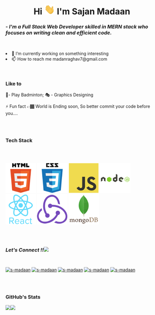 <h1 align="center">Hi <img src="https://raw.githubusercontent.com/ABSphreak/ABSphreak/master/gifs/Hi.gif" width="35"> I'm Sajan Madaan</h1>
<h3>- <i>I'm a Full Stack Web Developer skilled in MERN stack who focuses on writing clean  and efficient code.</i></h3>

<br/>
<br/>
<li>🔭 I’m currently working on something interesting</li>
<li>📫 How to reach me madanraghav7@gmail.com</li>

<br/>
<br/>

<h3>Like to</h3>

<p>🏸- Play Badminton; 🎭 - Graphics Designing<p>

<p>⚡ Fun fact 👉🏾 World is Ending soon, So better commit your code before you....<p>


<br/>
<br/>
<h3>Tech Stack</h3>
<br/>
<br/>
<p>
<img width="100px" height="100px" src="https://raw.githubusercontent.com/devicons/devicon/master/icons/html5/html5-original-wordmark.svg" />
<img width="100px" height="100px" src="https://raw.githubusercontent.com/devicons/devicon/master/icons/css3/css3-original-wordmark.svg"/>
<img width="100px" height="100px" src="https://raw.githubusercontent.com/devicons/devicon/master/icons/javascript/javascript-original.svg"/>
<img width="100px" height="100px" src="https://raw.githubusercontent.com/devicons/devicon/master/icons/nodejs/nodejs-original-wordmark.svg"/>
<img width="100px" height="100px" src="https://raw.githubusercontent.com/devicons/devicon/master/icons/react/react-original-wordmark.svg" />
<img width="100px" height="100px" src="https://raw.githubusercontent.com/devicons/devicon/master/icons/redux/redux-original.svg"/>
<img width="100px" height="100px" src="https://raw.githubusercontent.com/devicons/devicon/master/icons/mongodb/mongodb-original-wordmark.svg"/>
</p>

<br/>
<br/>

<h3><i>Let's Connect !!<img src="https://raw.githubusercontent.com/ShahriarShafin/ShahriarShafin/main/Assets/handshake.gif" width="100" /></i></h3>
<br/>


<p>
<a href="https://www.linkedin.com/in/sajan-madaan-b6b4ab146/" target="blank"><img width="30px" height="30px" src="https://raw.githubusercontent.com/rahuldkjain/github-profile-readme-generator/master/src/images/icons/Social/linked-in-alt.svg" alt="s-madaan" /></a> <a href="https://medium.com/@SajanMadaan" target="blank"><img width="30px" height="30px" src="https://encrypted-tbn0.gstatic.com/images?q=tbn:ANd9GcSDLRbwp1YPbunjt8Ii9q_AFj6zmZFxi_QzdULEKERT8gm3VBdl9e44JDwcTqH_86_nuXU&usqp=CAU" alt="s-madaan" /></a> <a title="madanraghav7@gmail.com" href="mailto:madanraghav7@gmail.com" target="blank"><img width="30px" height="30px" src="https://upload.wikimedia.org/wikipedia/commons/thumb/0/0b/Logo_Gmail_%282015-2020%29.svg/2560px-Logo_Gmail_%282015-2020%29.svg.png" alt="s-madaan" /></a> <a href="https://twitter.com/SajanMadaan7" target="blank"><img width="30px" height="30px"  src="https://www.freeiconspng.com/thumbs/twitter-icon/twitter-icon-download-18.png" alt="s-madaan" /></a> <a href="https://www.hackerrank.com/madanraghav7" target="blank"><img width="30px" height="30px" src="https://upload.wikimedia.org/wikipedia/commons/6/65/HackerRank_logo.png" alt="s-madaan" /></a>

</p>

<br/>
<br/>

<h3>GitHub's Stats</h3>

<p>
<img  src="https://github-readme-stats.vercel.app/api?username=sajanmadaan&count_private=true&show_icons=true&include_all_commits=true&hide=issues,contribs&border_radius=0&locale=en" height="139"/><img  src="https://github-readme-stats.vercel.app/api/top-langs/?username=sajanmadaan&layout=compact&border_radius=0" height="139" />
</p>



